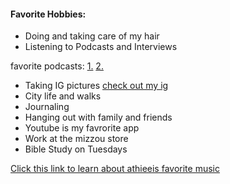 #### Favorite Hobbies:

- Doing and taking care of my hair 
- Listening to Podcasts and Interviews 

favorite podcasts: 
[1.](https://www.youtube.com/@sdwtspodcast)
[2.](https://www.youtube.com/@AngieMartinez)
- Taking IG pictures 
  [check out my ig](https://www.instagram.com/athieei.ovo/)
- City life and walks 
- Journaling 
- Hanging out with family and friends 
- Youtube is my favrorite app 
- Work at the mizzou store 
- Bible Study on Tuesdays 


[Click this link to learn about athieeis favorite music](favoritemusic.md)
